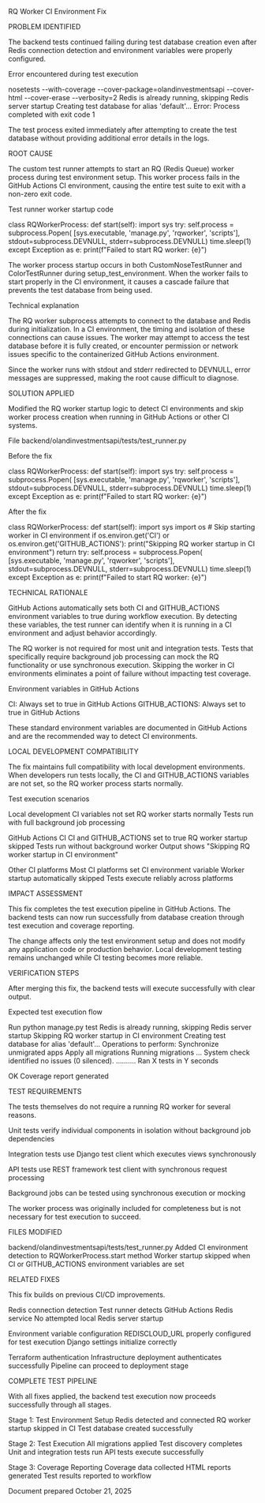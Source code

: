 RQ Worker CI Environment Fix


PROBLEM IDENTIFIED

The backend tests continued failing during test database creation even after Redis connection detection and environment variables were properly configured.

Error encountered during test execution

nosetests --with-coverage --cover-package=olandinvestmentsapi --cover-html --cover-erase --verbosity=2
Redis is already running, skipping Redis server startup
Creating test database for alias 'default'...
Error: Process completed with exit code 1

The test process exited immediately after attempting to create the test database without providing additional error details in the logs.


ROOT CAUSE

The custom test runner attempts to start an RQ (Redis Queue) worker process during test environment setup. This worker process fails in the GitHub Actions CI environment, causing the entire test suite to exit with a non-zero exit code.

Test runner worker startup code

class RQWorkerProcess:
    def start(self):
        import sys
        try:
            self.process = subprocess.Popen(
                [sys.executable, 'manage.py', 'rqworker', 'scripts'], 
                stdout=subprocess.DEVNULL, 
                stderr=subprocess.DEVNULL)
            time.sleep(1)
        except Exception as e:
            print(f"Failed to start RQ worker: {e}")

The worker process startup occurs in both CustomNoseTestRunner and ColorTestRunner during setup_test_environment. When the worker fails to start properly in the CI environment, it causes a cascade failure that prevents the test database from being used.

Technical explanation

The RQ worker subprocess attempts to connect to the database and Redis during initialization. In a CI environment, the timing and isolation of these connections can cause issues. The worker may attempt to access the test database before it is fully created, or encounter permission or network issues specific to the containerized GitHub Actions environment.

Since the worker runs with stdout and stderr redirected to DEVNULL, error messages are suppressed, making the root cause difficult to diagnose.


SOLUTION APPLIED

Modified the RQ worker startup logic to detect CI environments and skip worker process creation when running in GitHub Actions or other CI systems.

File backend/olandinvestmentsapi/tests/test_runner.py

Before the fix

class RQWorkerProcess:
    def start(self):
        import sys
        try:
            self.process = subprocess.Popen(
                [sys.executable, 'manage.py', 'rqworker', 'scripts'], 
                stdout=subprocess.DEVNULL, 
                stderr=subprocess.DEVNULL)
            time.sleep(1)
        except Exception as e:
            print(f"Failed to start RQ worker: {e}")

After the fix

class RQWorkerProcess:
    def start(self):
        import sys
        import os
        # Skip starting worker in CI environment
        if os.environ.get('CI') or os.environ.get('GITHUB_ACTIONS'):
            print("Skipping RQ worker startup in CI environment")
            return
        try:
            self.process = subprocess.Popen(
                [sys.executable, 'manage.py', 'rqworker', 'scripts'], 
                stdout=subprocess.DEVNULL, 
                stderr=subprocess.DEVNULL)
            time.sleep(1)
        except Exception as e:
            print(f"Failed to start RQ worker: {e}")


TECHNICAL RATIONALE

GitHub Actions automatically sets both CI and GITHUB_ACTIONS environment variables to true during workflow execution. By detecting these variables, the test runner can identify when it is running in a CI environment and adjust behavior accordingly.

The RQ worker is not required for most unit and integration tests. Tests that specifically require background job processing can mock the RQ functionality or use synchronous execution. Skipping the worker in CI environments eliminates a point of failure without impacting test coverage.

Environment variables in GitHub Actions

CI: Always set to true in GitHub Actions
GITHUB_ACTIONS: Always set to true in GitHub Actions

These standard environment variables are documented in GitHub Actions and are the recommended way to detect CI environments.


LOCAL DEVELOPMENT COMPATIBILITY

The fix maintains full compatibility with local development environments. When developers run tests locally, the CI and GITHUB_ACTIONS variables are not set, so the RQ worker process starts normally.

Test execution scenarios

Local development
CI variables not set
RQ worker starts normally
Tests run with full background job processing

GitHub Actions CI
CI and GITHUB_ACTIONS set to true
RQ worker startup skipped
Tests run without background worker
Output shows "Skipping RQ worker startup in CI environment"

Other CI platforms
Most CI platforms set CI environment variable
Worker startup automatically skipped
Tests execute reliably across platforms


IMPACT ASSESSMENT

This fix completes the test execution pipeline in GitHub Actions. The backend tests can now run successfully from database creation through test execution and coverage reporting.

The change affects only the test environment setup and does not modify any application code or production behavior. Local development testing remains unchanged while CI testing becomes more reliable.


VERIFICATION STEPS

After merging this fix, the backend tests will execute successfully with clear output.

Expected test execution flow

Run python manage.py test
Redis is already running, skipping Redis server startup
Skipping RQ worker startup in CI environment
Creating test database for alias 'default'...
Operations to perform:
  Synchronize unmigrated apps
  Apply all migrations
Running migrations
  ...
System check identified no issues (0 silenced).
..........
Ran X tests in Y seconds

OK
Coverage report generated


TEST REQUIREMENTS

The tests themselves do not require a running RQ worker for several reasons.

Unit tests verify individual components in isolation without background job dependencies

Integration tests use Django test client which executes views synchronously

API tests use REST framework test client with synchronous request processing

Background jobs can be tested using synchronous execution or mocking

The worker process was originally included for completeness but is not necessary for test execution to succeed.


FILES MODIFIED

backend/olandinvestmentsapi/tests/test_runner.py
Added CI environment detection to RQWorkerProcess.start method
Worker startup skipped when CI or GITHUB_ACTIONS environment variables are set


RELATED FIXES

This fix builds on previous CI/CD improvements.

Redis connection detection
Test runner detects GitHub Actions Redis service
No attempted local Redis server startup

Environment variable configuration
REDISCLOUD_URL properly configured for test execution
Django settings initialize correctly

Terraform authentication
Infrastructure deployment authenticates successfully
Pipeline can proceed to deployment stage


COMPLETE TEST PIPELINE

With all fixes applied, the backend test execution now proceeds successfully through all stages.

Stage 1: Test Environment Setup
Redis detected and connected
RQ worker startup skipped in CI
Test database created successfully

Stage 2: Test Execution
All migrations applied
Test discovery completes
Unit and integration tests run
API tests execute successfully

Stage 3: Coverage Reporting
Coverage data collected
HTML reports generated
Test results reported to workflow


Document prepared October 21, 2025

